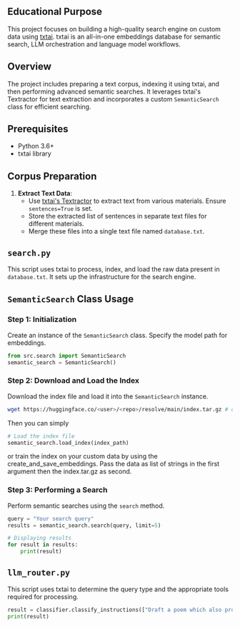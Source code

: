 ## Educational Purpose
This project focuses on building a high-quality search engine on custom data using [txtai](https://neuml.github.io/txtai/).
txtai is an all-in-one embeddings database for semantic search, LLM orchestration and language model workflows.

## Overview
The project includes preparing a text corpus, indexing it using txtai, and then performing advanced semantic searches. It leverages txtai's Textractor for text extraction and incorporates a custom `SemanticSearch` class for efficient searching.

## Prerequisites
- Python 3.6+
- txtai library

## Corpus Preparation
1. **Extract Text Data**:
   - Use [txtai's Textractor](https://neuml.github.io/txtai/pipeline/data/textractor/) to extract text from various materials. Ensure `sentences=True` is set.
   - Store the extracted list of sentences in separate text files for different materials.
   - Merge these files into a single text file named `database.txt`.

## `search.py`
This script uses txtai to process, index, and load the raw data present in `database.txt`. It sets up the infrastructure for the search engine.

## `SemanticSearch` Class Usage

### Step 1: Initialization
Create an instance of the `SemanticSearch` class. Specify the model path for embeddings.

```python
from src.search import SemanticSearch
semantic_search = SemanticSearch()
```

### Step 2: Download and Load the Index
Download the index file and load it into the `SemanticSearch` instance.

```bash
wget https://huggingface.co/<user>/<repo>/resolve/main/index.tar.gz # or any URL where your index lives
```

Then you can simply 
```python
# Load the index file
semantic_search.load_index(index_path)
```

or train the index on your custom data by using the create\_and\_save\_embeddings. Pass the data as list of strings in the first argument then the index.tar.gz as second.

### Step 3: Performing a Search
Perform semantic searches using the `search` method.

```python
query = "Your search query"
results = semantic_search.search(query, limit=5)

# Displaying results
for result in results:
    print(result)
```

## `llm_router.py`
This script uses txtai to determine the query type and the appropriate tools required for processing.

```python
result = classifier.classify_instructions(["Draft a poem which also proves that sqrt of 2 is irrational"])
print(result)
```

